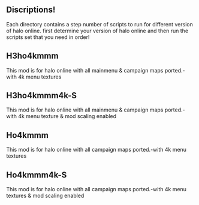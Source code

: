 
## Discriptions!

Each directory contains a step number of scripts to run for different version of halo online.
first determine your version of halo online and then run the scripts set that you need in order!

## H3ho4kmmm
This mod is for halo online with all mainmenu & campaign maps ported.-with 4k menu textures

## H3ho4kmmm4k-S
This mod is for halo online with all mainmenu & campaign maps ported.-with 4k menu texture & mod scaling enabled

## Ho4kmmm
This mod is for halo online with all campaign maps ported.-with 4k menu textures

## Ho4kmmm4k-S
This mod is for halo online with all campaign maps ported.-with 4k menu textures & mod scaling enabled
